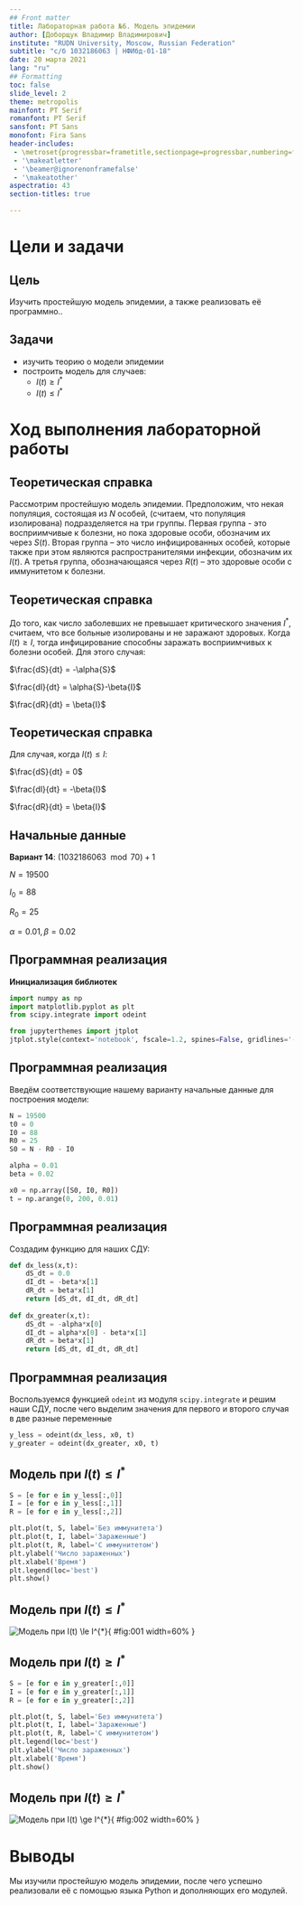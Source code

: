 ```yaml
---
## Front matter
title: Лабораторная работа №6. Модель эпидемии
author: [Доборщук Владимир Владимирович]
institute: "RUDN University, Moscow, Russian Federation"
subtitle: "c/б 1032186063 | НФИбд-01-18"
date: 20 марта 2021
lang: "ru"
## Formatting
toc: false
slide_level: 2
theme: metropolis
mainfont: PT Serif
romanfont: PT Serif
sansfont: PT Sans
monofont: Fira Sans
header-includes:
 - \metroset{progressbar=frametitle,sectionpage=progressbar,numbering=fraction}
 - '\makeatletter'
 - '\beamer@ignorenonframefalse'
 - '\makeatother'
aspectratio: 43
section-titles: true

---
```

# Цели и задачи

## Цель

Изучить простейшую модель эпидемии, а также реализовать её программно..

## Задачи

* изучить теорию о модели эпидемии
* построить модель для случаев:
  * $I(t) \ge I^{*}$
  * $I(t) \le I^{*}$

# Ход выполнения лабораторной работы

## Теоретическая справка

Рассмотрим простейшую модель эпидемии. Предположим, что некая популяция, состоящая из $N$ особей, (считаем, что популяция изолирована) подразделяется на три группы. Первая группа - это восприимчивые к болезни, но пока здоровые особи, обозначим их через $S(t)$. Вторая группа – это число инфицированных особей, которые также при этом являются распространителями инфекции, обозначим их $I(t)$. А третья группа, обозначающаяся через $R(t)$ – это здоровые особи с иммунитетом к болезни.

## Теоретическая справка

До того, как число заболевших не превышает критического значения $I^*$, считаем, что все больные изолированы и не заражают здоровых. Когда $I(t) \ge I$, тогда инфицирование способны заражать восприимчивых к болезни особей. Для этого случая:

$\frac{dS}{dt} = -\alpha{S}$

$\frac{dI}{dt} = \alpha{S}-\beta{I}$

$\frac{dR}{dt} = \beta{I}$

## Теоретическая справка

Для случая, когда $I(t) \le I$:

$\frac{dS}{dt} = 0$

$\frac{dI}{dt} = -\beta{I}$

$\frac{dR}{dt} = \beta{I}$

## Начальные данные

**Вариант 14**: $(1032186063\mod{70}) + 1$

$N = 19500$

$I_0 = 88$

$R_0 = 25$

$\alpha = 0.01, \beta = 0.02$

## Программная реализация

**Инициализация библиотек**

```python
import numpy as np
import matplotlib.pyplot as plt
from scipy.integrate import odeint

from jupyterthemes import jtplot
jtplot.style(context='notebook', fscale=1.2, spines=False, gridlines='--')
```

## Программная реализация

Введём соответствующие нашему варианту начальные данные для построения модели:

```python
N = 19500
t0 = 0
I0 = 88
R0 = 25
S0 = N - R0 - I0

alpha = 0.01
beta = 0.02

x0 = np.array([S0, I0, R0])
t = np.arange(0, 200, 0.01)
```

## Программная реализация

Создадим функцию для наших СДУ:


```python
def dx_less(x,t):
    dS_dt = 0.0
    dI_dt = -beta*x[1]
    dR_dt = beta*x[1]
    return [dS_dt, dI_dt, dR_dt]
    
def dx_greater(x,t):
    dS_dt = -alpha*x[0]
    dI_dt = alpha*x[0] - beta*x[1]
    dR_dt = beta*x[1]
    return [dS_dt, dI_dt, dR_dt]
```


## Программная реализация

Воспользуемся функцией `odeint` из модуля `scipy.integrate` и решим наши СДУ, после чего выделим значения для первого и второго случая в две разные переменные


```python
y_less = odeint(dx_less, x0, t)
y_greater = odeint(dx_greater, x0, t)
```

## Модель при $I(t) \le I^{*}$


```python
S = [e for e in y_less[:,0]]
I = [e for e in y_less[:,1]]
R = [e for e in y_less[:,2]]

plt.plot(t, S, label='Без иммунитета')
plt.plot(t, I, label='Зараженные')
plt.plot(t, R, label='С иммунитетом')
plt.ylabel('Число зараженных')
plt.xlabel('Время')
plt.legend(loc='best')
plt.show()
```

## Модель при $I(t) \le I^{*}$

![Модель при $I(t) \le I^{*}$](image/output_18_0.png){ #fig:001 width=60% }

## Модель при $I(t) \ge I^{*}$


```python
S = [e for e in y_greater[:,0]]
I = [e for e in y_greater[:,1]]
R = [e for e in y_greater[:,2]]

plt.plot(t, S, label='Без иммунитета')
plt.plot(t, I, label='Зараженные')
plt.plot(t, R, label='С иммунитетом')
plt.legend(loc='best')
plt.ylabel('Число зараженных')
plt.xlabel('Время')
plt.show()
```

## Модель при $I(t) \ge I^{*}$

![Модель при $I(t) \ge I^{*}$](image/output_20_0.png){ #fig:002 width=60% }


# Выводы

Мы изучили простейшую модель эпидемии, после чего успешно реализовали её с помощью языка Python и дополняющих его модулей.